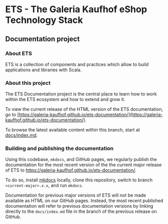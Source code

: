 # ETS - The Galeria Kaufhof eShop Technology Stack

## Documentation project

### About ETS

ETS is a collection of components and practices which allow to build applications and libraries with Scala.


### About this project

The ETS Documentation project is the central place to learn how to work within the ETS ecosystem and how to extend and grow it.

To view the current release of the HTML version of the ETS documentation, go to [https://galeria-kaufhof.github.io/ets-documentation/](https://galeria-kaufhof.github.io/ets-documentation/).

To browse the latest available content within this branch, start at [docs/index.md](docs/index.md).



### Building and publishing the documentation

Using this codebase, `mkdocs`, and GitHub pages, we regularly publish the documentation for the most recent version of the the current major release of ETS to https://galeria-kaufhof.github.io/ets-documentation/.

To do so, install [mkdocs](https://www.mkdocs.org/#installation) locally, clone this repository, switch to branch `<current-major>.x.x`, and run `mkdocs`.

Documentation for previous major versions of ETS will not be made available as HTML on our GitHub pages. Instead, the most recent published documentation will refer to previous documentation versions by linking directly to the `docs/index.md` file in the branch of the previous release on GitHub.
